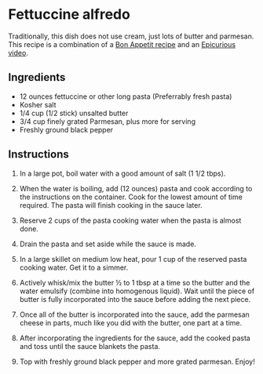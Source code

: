 # Fettuccine alfredo

Traditionally, this dish does not use cream, just lots of butter and parmesan. This recipe is a combination of a [Bon Appetit recipe](https://www.bonappetit.com/recipe/fettuccine-alfredo) and an [Epicurious video](https://www.youtube.com/watch?v=t81529ANEhI).

## Ingredients
- 12 ounces fettuccine or other long pasta (Preferrably fresh pasta)
- Kosher salt
- 1/4 cup (1/2 stick) unsalted butter
- 3/4 cup finely grated Parmesan, plus more for serving
- Freshly ground black pepper

## Instructions
1. In a large pot, boil water with a good amount of salt (1 1/2 tbps).

2. When the water is boiling, add (12 ounces) pasta and cook according to the instructions on the container. Cook for the lowest amount of time required. The pasta will finish cooking in the sauce later.

3. Reserve 2 cups of the pasta cooking water when the pasta is almost done.

4. Drain the pasta and set aside while the sauce is made.

5. In a large skillet on medium low heat, pour 1 cup of the reserved pasta cooking water. Get it to a simmer.

6. Actively whisk/mix the butter ½ to 1 tbsp at a time so the butter and the water emulsify (combine into homogenous liquid). Wait until the piece of butter is fully incorporated into the sauce before adding the next piece.

7. Once all of the butter is incorporated into the sauce, add the parmesan cheese in parts, much like you did with the butter, one part at a time.

8. After incorporating the ingredients for the sauce, add the cooked pasta and toss until the sauce blankets the pasta.

9. Top with freshly ground black pepper and more grated parmesan. Enjoy!
